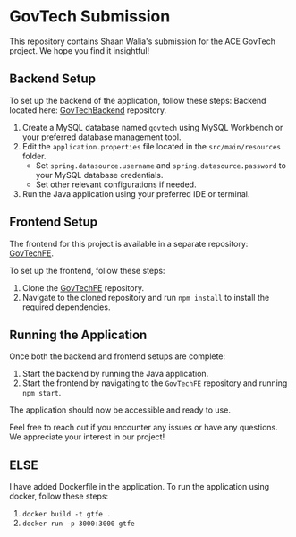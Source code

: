 # GovTech Submission

This repository contains Shaan Walia's submission for the ACE GovTech project. We hope you find it insightful!

## Backend Setup

To set up the backend of the application, follow these steps:
Backend located here: [GovTechBackend](https://github.com/mxixqc/GovTech) repository.

1. Create a MySQL database named `govtech` using MySQL Workbench or your preferred database management tool.
2. Edit the `application.properties` file located in the `src/main/resources` folder.
   - Set `spring.datasource.username` and `spring.datasource.password` to your MySQL database credentials.
   - Set other relevant configurations if needed.
3. Run the Java application using your preferred IDE or terminal.

## Frontend Setup

The frontend for this project is available in a separate repository: [GovTechFE](https://github.com/mxixqc/GovTechFE).

To set up the frontend, follow these steps:

1. Clone the [GovTechFE](https://github.com/mxixqc/GovTechFE) repository.
2. Navigate to the cloned repository and run `npm install` to install the required dependencies.

## Running the Application

Once both the backend and frontend setups are complete:

1. Start the backend by running the Java application.
2. Start the frontend by navigating to the `GovTechFE` repository and running `npm start`.

The application should now be accessible and ready to use.

Feel free to reach out if you encounter any issues or have any questions. We appreciate your interest in our project!

## ELSE

I have added Dockerfile in the application.
To run the application using docker, follow these steps:

1. `docker build -t gtfe .`
2. `docker run -p 3000:3000 gtfe`
